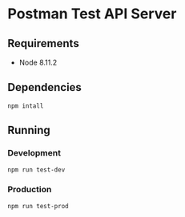 # Postman Test API Server

## Requirements

 - Node 8.11.2


## Dependencies

``` npm intall ```

## Running

### Development

```npm run test-dev```

### Production

```npm run test-prod```
